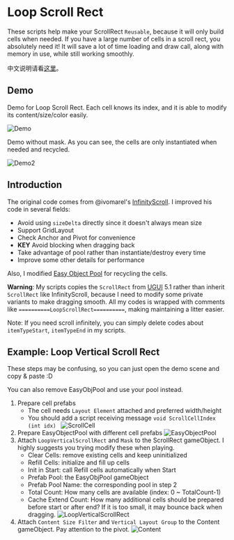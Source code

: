 # Loop Scroll Rect

These scripts help make your ScrollRect `Reusable`, because it will only build cells when needed. If you have a large number of cells in a scroll rect, you absolutely need it! It will save a lot of time loading and draw call, along with memory in use, while still working smoothly.

中文说明请看[这里](http://qiankanglai.me/misc/2015/08/15/LoopScrollRect/)。

## Demo

Demo for Loop Scroll Rect. Each cell knows its index, and it is able to modify its content/size/color easily.

![Demo](Images/demo1.gif)

Demo without mask. As you can see, the cells are only instantiated when needed and recycled.

![Demo2](Images/demo2.gif)

## Introduction

The original code comes from @ivomarel's [InfinityScroll](https://github.com/ivomarel/InfinityScroll). I improved his code in several fields:
- Avoid using `sizeDelta` directly since it doesn't always mean size
- Support GridLayout
- Check Anchor and Pivot for convenience
- **KEY** Avoid blocking when dragging back
- Take advantage of pool rather than instantiate/destroy every time
- Improve some other details for performance

Also, I modified [Easy Object Pool](https://www.assetstore.unity3d.com/cn/#!/content/31928) for recycling the cells. 

**Warning**: My scripts copies the `ScrollRect` from [UGUI](https://bitbucket.org/Unity-Technologies/ui) 5.1 rather than inherit `ScrollRect` like InfinityScroll, because I need to modify some private variants to make dragging smooth. All my codes is wrapped with comments like `==========LoopScrollRect==========`, making maintaining a litter easier.

Note: If you need scroll infinitely, you can simply delete codes about `itemTypeStart`, `itemTypeEnd` in my scripts.

## Example: Loop Vertical Scroll Rect

These steps may be confusing, so you can just open the demo scene and copy & paste :D

You can also remove EasyObjPool and use your pool instead.

1. Prepare cell prefabs
    - The cell needs `Layout Element` attached and preferred width/height
    - You should add a script receiving message `void ScrollCellIndex (int idx) `
![ScrollCell](Images/ScrollCell.png)
2. Prepare EasyObjectPool with different cell prefabs
![EasyObjectPool](Images/EasyObjectPool.png)
3. Attach `LoopVerticalScrollRect` and `Mask` to the ScrollRect gameObject. I highly suggests you trying modify these when playing.
	- Clear Cells: remove existing cells and keep uninitialized
	- Refill Cells: initialize and fill up cells
	- Init in Start: call Refill cells automatically when Start
	- Prefab Pool: the EasyObjPool gameObject
	- Prefab Pool Name: the corresponding pool in step 2
	- Total Count: How many cells are available (index: 0 ~ TotalCount-1)
	- Cache Extend Count: How many additional cells should be prepared before start or after end? If it is too small, it may bounce back when dragging. 
![LoopVerticalScrollRect](Images/LoopVerticalScrollRect.png)
4. Attach `Content Size Filter` and `Vertical Layout Group` to the Content gameObject. Pay attention to the pivot.
![Content](Images/Content.png)
